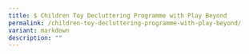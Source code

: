 ```yaml
---
title: $ Children Toy Decluttering Programme with Play Beyond
permalink: /children-toy-decluttering-programme-with-play-beyond/
variant: markdown
description: ""
---
```

